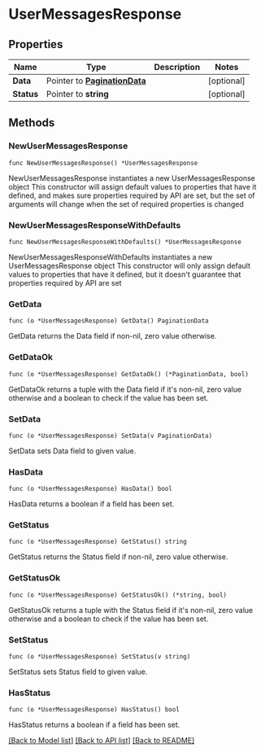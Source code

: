 # UserMessagesResponse

## Properties

Name | Type | Description | Notes
------------ | ------------- | ------------- | -------------
**Data** | Pointer to [**PaginationData**](PaginationData.md) |  | [optional] 
**Status** | Pointer to **string** |  | [optional] 

## Methods

### NewUserMessagesResponse

`func NewUserMessagesResponse() *UserMessagesResponse`

NewUserMessagesResponse instantiates a new UserMessagesResponse object
This constructor will assign default values to properties that have it defined,
and makes sure properties required by API are set, but the set of arguments
will change when the set of required properties is changed

### NewUserMessagesResponseWithDefaults

`func NewUserMessagesResponseWithDefaults() *UserMessagesResponse`

NewUserMessagesResponseWithDefaults instantiates a new UserMessagesResponse object
This constructor will only assign default values to properties that have it defined,
but it doesn't guarantee that properties required by API are set

### GetData

`func (o *UserMessagesResponse) GetData() PaginationData`

GetData returns the Data field if non-nil, zero value otherwise.

### GetDataOk

`func (o *UserMessagesResponse) GetDataOk() (*PaginationData, bool)`

GetDataOk returns a tuple with the Data field if it's non-nil, zero value otherwise
and a boolean to check if the value has been set.

### SetData

`func (o *UserMessagesResponse) SetData(v PaginationData)`

SetData sets Data field to given value.

### HasData

`func (o *UserMessagesResponse) HasData() bool`

HasData returns a boolean if a field has been set.

### GetStatus

`func (o *UserMessagesResponse) GetStatus() string`

GetStatus returns the Status field if non-nil, zero value otherwise.

### GetStatusOk

`func (o *UserMessagesResponse) GetStatusOk() (*string, bool)`

GetStatusOk returns a tuple with the Status field if it's non-nil, zero value otherwise
and a boolean to check if the value has been set.

### SetStatus

`func (o *UserMessagesResponse) SetStatus(v string)`

SetStatus sets Status field to given value.

### HasStatus

`func (o *UserMessagesResponse) HasStatus() bool`

HasStatus returns a boolean if a field has been set.


[[Back to Model list]](../README.md#documentation-for-models) [[Back to API list]](../README.md#documentation-for-api-endpoints) [[Back to README]](../README.md)


